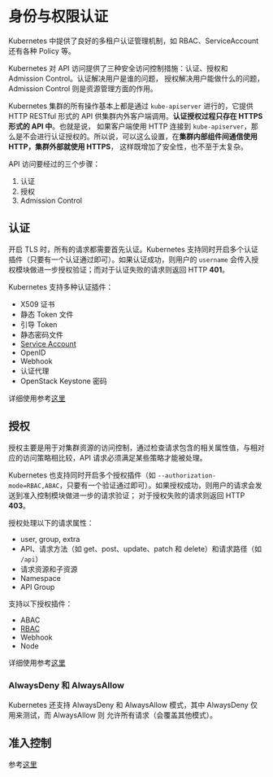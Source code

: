 # 身份与权限认证
Kubernetes 中提供了良好的多租户认证管理机制，如 RBAC、ServiceAccount 还有各种 Policy 等。

Kubernetes 对 API 访问提供了三种安全访问控制措施：认证、授权和 Admission Control。认证解决用户是谁的问题，
授权解决用户能做什么的问题，Admission Control 则是资源管理方面的作用。

Kubernetes 集群的所有操作基本上都是通过 `kube-apiserver` 进行的，它提供 HTTP RESTful 形式的 API 供集群内外客户端调用。**认证授权过程只存在 HTTPS 形式的 API 中**。也就是说，
如果客户端使用 HTTP 连接到 `kube-apiserver`，那么是不会进行认证授权的。所以说，可以这么设置，在**集群内部组件间通信使用 HTTP，集群外部就使用 HTTPS**，
这样既增加了安全性，也不至于太复杂。

API 访问要经过的三个步骤：
1. 认证
2. 授权
3. Admission Control

## 认证
开启 TLS 时，所有的请求都需要首先认证。Kubernetes 支持同时开启多个认证插件（只要有一个认证通过即可）。如果认证成功，则用户的 `username` 会传入授
权模块做进一步授权验证；而对于认证失败的请求则返回 HTTP **401**。

Kubernetes 支持多种认证插件：
- X509 证书
- 静态 Token 文件
- 引导 Token
- 静态密码文件
- [Service Account](./service-account.md)
- OpenID
- Webhook
- 认证代理
- OpenStack Keystone 密码

详细使用参考[这里](./authentication.md)

## 授权
授权主要是用于对集群资源的访问控制，通过检查请求包含的相关属性值，与相对应的访问策略相比较，API 请求必须满足某些策略才能被处理。

Kubernetes 也支持同时开启多个授权插件（如 `--authorization-mode=RBAC,ABAC`，只要有一个验证通过即可）。如果授权成功，则用户的请求会发送到准入控制模块做进一步的请求验证；
对于授权失败的请求则返回 HTTP **403**。

授权处理以下的请求属性：
- user, group, extra
- API、请求方法（如 get、post、update、patch 和 delete）和请求路径（如 `/api`）
- 请求资源和子资源
- Namespace
- API Group

支持以下授权插件：
- ABAC
- [RBAC](./rbac.md)
- Webhook
- Node

详细使用参考[这里](./authorization.md)

### AlwaysDeny 和 AlwaysAllow
Kubernetes 还支持 AlwaysDeny 和 AlwaysAllow 模式，其中 AlwaysDeny 仅用来测试，而 AlwaysAllow 则 允许所有请求（会覆盖其他模式）。

## 准入控制
参考[这里](./admission.md)